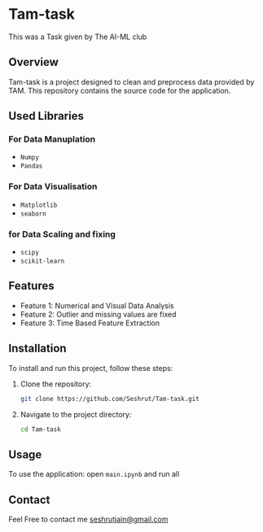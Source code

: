 # Tam-task
This was a Task given by The AI-ML club
## Overview
Tam-task is a project designed to clean and preprocess data provided by TAM. This repository contains the source code for the application.

## Used Libraries
### For Data Manuplation
- `Numpy`
- `Pandas`
### For Data Visualisation
- `Matplotlib`
- `seaborn`
### for Data Scaling and fixing
- `scipy`
- `scikit-learn`
## Features
- Feature 1: Numerical and Visual Data Analysis
- Feature 2: Outlier and missing values are fixed
- Feature 3: Time Based Feature Extraction

## Installation
To install and run this project, follow these steps:

1. Clone the repository:
   ```bash
   git clone https://github.com/Seshrut/Tam-task.git
   ```
2. Navigate to the project directory:
   ```bash
   cd Tam-task
   ```

## Usage
To use the application:
open `main.ipynb` and run all

## Contact
Feel Free to contact me [seshrutjain@gmail.com](mailto:seshrutjain@gmail.com)